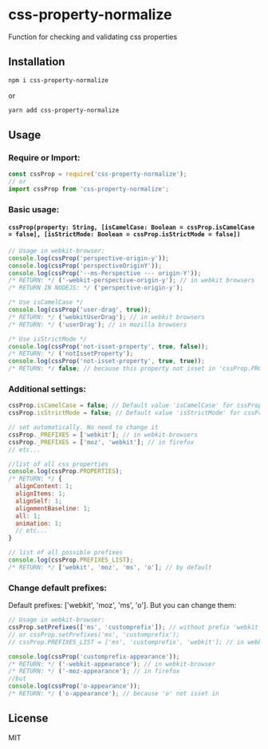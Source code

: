 # css-property-normalize

Function for checking and validating css properties

## Installation

```bash
npm i css-property-normalize
```

or

```bash
yarn add css-property-normalize
```

## Usage

### Require or Import:

```js
const cssProp = require('css-property-normalize');
// or
import cssProp from 'css-property-normalize';
```

### Basic usage:

#### `cssProp(property: String, [isCamelCase: Boolean = cssProp.isCamelCase = false], [isStrictMode: Boolean = cssProp.isStrictMode = false])`

```js
// Usage in webkit-browser:
console.log(cssProp('perspective-origin-y'));
console.log(cssProp('perspectiveOriginY'));
console.log(cssProp('--ms-Perspective --- origin-Y'));
/* RETURN: */ ('-webkit-perspective-origin-y'); // in webkit browsers
/* RETURN IN NODEJS: */ ('perspective-origin-y');

/* Use isCamelCase */
console.log(cssProp('user-drag', true));
/* RETURN: */ ('webkitUserDrag'); // in webkit browsers
/* RETURN: */ ('userDrag'); // in mozilla browsers

/* Use isStrictMode */
console.log(cssProp('not-isset-property', true, false));
/* RETURN: */ ('notIssetProperty');
console.log(cssProp('not-isset-property', true, true));
/* RETURN: */ false; // because this property not isset in 'cssProp.PROPERTIES'
```

### Additional settings:

```js
cssProp.isCamelCase = false; // Default value 'isCamelCase' for cssProp
cssProp.isStrictMode = false; // Default value 'isStrictMode' for cssProp

// set automatically. No need to change it
cssProp._PREFIXES = ['webkit']; // in webkit-browsers
cssProp._PREFIXES = ['moz', 'webkit']; // in firefox
// etc...

//list of all css properties
console.log(cssProp.PROPERTIES);
/* RETURN: */ {
  alignContent: 1;
  alignItems: 1;
  alignSelf: 1;
  alignmentBaseline: 1;
  all: 1;
  animation: 1;
  // etc...
}

// list of all possible prefixes
console.log(cssProp.PREFIXES_LIST);
/* RETURN: */ ['webkit', 'moz', 'ms', 'o']; // by default
```

### Change default prefixes:

Default prefixes: ['webkit', 'moz', 'ms', 'o']. But you can change them:

```js
// Usage in webkit-browser:
cssProp.setPrefixes(['ms', 'customprefix']); // without prefix 'webkit'
// or cssProp.setPrefixes('ms', 'customprefix');
// cssProp.PREFIXES_LIST = ['ms', 'customprefix', 'webkit']; // in webkit

console.log(cssProp('customprefix-appearance'));
/* RETURN: */ ('-webkit-appearance'); // in webkit-browser
/* RETURN: */ ('-moz-appearance'); // in firefox
//but
console.log(cssProp('o-appearance'));
/* RETURN: */ ('o-appearance'); // because 'o' not isset in
```

## License

MIT
